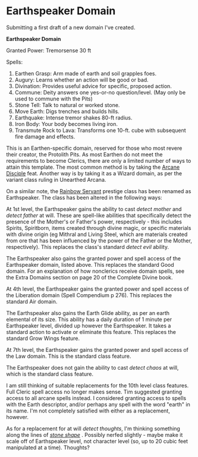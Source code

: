 # Earthspeaker Domain

Submitting a first draft of a new domain I've created.

**Earthspeaker Domain**

Granted Power: Tremorsense 30 ft

Spells:

 1. Earthen Grasp: Arm made of earth and soil grapples foes.
 2. Augury: Learns whether an action will be good or bad.
 3. Divination: Provides useful advice for specific, proposed action.
 4. Commune: Deity answers one yes-or-no question/level. (May only be used to commune with the Pits)
 5. Stone Tell: Talk to natural or worked stone.
 6. Move Earth: Digs trenches and builds hills.
 7. Earthquake: Intense tremor shakes 80-ft radius.
 8. Iron Body: Your body becomes living iron.
 9. Transmute Rock to Lava: Transforms one 10-ft. cube with subsequent fire damage and effects.

This is an Earthen-specific domain, reserved for those who most revere their creator, the Protolith Pits. As most Earthen do not meet the requirements to become Clerics, there are only a limited number of ways to attain this template. The most common method is by taking the [Arcane Disciple](http://dndtools.eu/feats/complete-divine--56/arcane-disciple--92/) feat. Another way is by taking it as a Wizard domain, as per the variant class ruling in Unearthed Arcana.

On a similar note, the [Rainbow Servant](http://dndtools.eu/classes/rainbow-servant/) prestige class has been renamed as Earthspeaker. The class has been altered in the following ways:

At 1st level, the Earthspeaker gains the ability to cast *detect mother* and *detect father* at will. These are spell-like abilities that specifically detect the presence of the Mother's or Father's power, respectively - this includes Spirits, Spiritborn, items created through divine magic, or specific materials with divine origin (eg Mithral and Living Steel, which are materials created from ore that has been influenced by the power of the Father or the Mother, respectively). This replaces the class's standard *detect evil* ability.

The Earthspeaker also gains the granted power and spell access of the Earthspeaker domain, listed above. This replaces the standard Good domain. For an explanation of how nonclerics receive domain spells, see the Extra Domains section on page 20 of the Complete Divine book.

At 4th level, the Earthspeaker gains the granted power and spell access of the Liberation domain (Spell Compendium p 276). This replaces the standard Air domain.

The Earthspeaker also gains the Earth Glide ability, as per an earth elemental of its size. This ability has a daily duration of 1 minute per Earthspeaker level, divided up however the Earthspeaker. It takes a standard action to activate or eliminate this feature. This replaces the standard Grow Wings feature.

At 7th level, the Earthspeaker gains the granted power and spell access of the Law domain. This is the standard class feature.

The Earthspeaker does not gain the ability to cast *detect chaos* at will, which is the standard class feature.

I am still thinking of suitable replacements for the 10th level class features. Full Cleric spell access no longer makes sense. Tim suggested granting access to all arcane spells instead. I considered granting access to spells with the Earth descriptor, and/or perhaps any spell with the word "earth" in its name. I'm not completely satisfied with either as a replacement, however.

As for a replacement for at will *detect thoughts*, I'm thinking something along the lines of [*stone shape*](http://dndtools.eu/spells/players-handbook-v35--6/stone-shape--2881/) . Possibly nerfed slightly - maybe make it scale off of Earthspeaker level, not character level (so, up to 20 cubic feet manipulated at a time). Thoughts?
